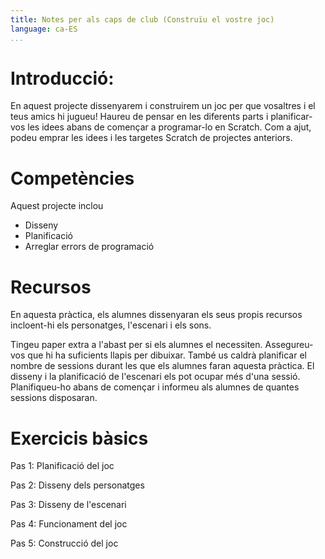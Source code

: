 ```yaml
---
title: Notes per als caps de club (Construïu el vostre joc)
language: ca-ES
...
```


# Introducció:

En aquest projecte dissenyarem i construirem un joc per que vosaltres i el teus amics hi jugueu! Haureu de pensar en les diferents parts i planificar-vos les idees abans de començar a programar-lo en Scratch. Com a ajut, podeu emprar les idees i les targetes Scratch de projectes anteriors.

# Competències

Aquest projecte inclou 

* Disseny
* Planificació
* Arreglar errors de programació

# Recursos

En aquesta pràctica, els alumnes dissenyaran els seus propis recursos incloent-hi els personatges, l'escenari i els sons.

Tingeu paper extra a l'abast per si els alumnes el necessiten. Assegureu-vos que hi ha suficients llapis per dibuixar. També us caldrà planificar el nombre de sessions durant les que els alumnes faran aquesta pràctica. El disseny i la planificació de l'escenari els pot ocupar més d'una sessió. Planifiqueu-ho abans de començar i informeu als alumnes de quantes sessions disposaran.

# Exercicis bàsics

Pas 1: Planificació del joc

Pas 2: Disseny dels personatges

Pas 3: Disseny de l'escenari

Pas 4: Funcionament del joc 

Pas 5: Construcció del joc
